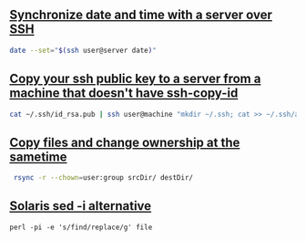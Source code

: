 ## [Synchronize date and time with a server over SSH](http://www.commandlinefu.com/commands/view/7636/synchronize-date-and-time-with-a-server-over-ssh)
```bash
date --set="$(ssh user@server date)"
```

## [Copy your ssh public key to a server from a machine that doesn't have ssh-copy-id](http://www.commandlinefu.com/commands/view/188/copy-your-ssh-public-key-to-a-server-from-a-machine-that-doesnt-have-ssh-copy-id)
```bash
cat ~/.ssh/id_rsa.pub | ssh user@machine "mkdir ~/.ssh; cat >> ~/.ssh/authorized_keys"
```

## [Copy files and change ownership at the sametime](http://unix.stackexchange.com/questions/124855/move-files-and-change-ownership-at-the-sametime)
```bash
 rsync -r --chown=user:group srcDir/ destDir/
```

## [Solaris sed -i alternative](https://stackoverflow.com/questions/3576380/sed-i-what-the-same-option-in-solaris)
```
perl -pi -e 's/find/replace/g' file
```